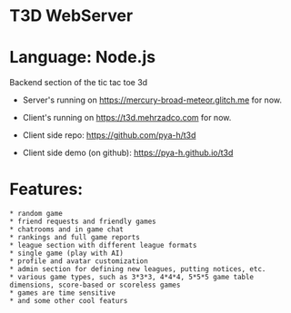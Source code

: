 # T3D WebServer
# Language: Node.js
Backend section of the tic tac toe 3d
* Server's running on https://mercury-broad-meteor.glitch.me for now.
* Client's running on https://t3d.mehrzadco.com for now.

* Client side repo: https://github.com/pya-h/t3d
* Client side demo (on github): https://pya-h.github.io/t3d

# Features:
    * random game
    * friend requests and friendly games
    * chatrooms and in game chat
    * rankings and full game reports
    * league section with different league formats
    * single game (play with AI)
    * profile and avatar customization
    * admin section for defining new leagues, putting notices, etc.
    * various game types, such as 3*3*3, 4*4*4, 5*5*5 game table dimensions, score-based or scoreless games
    * games are time sensitive
    * and some other cool featurs
